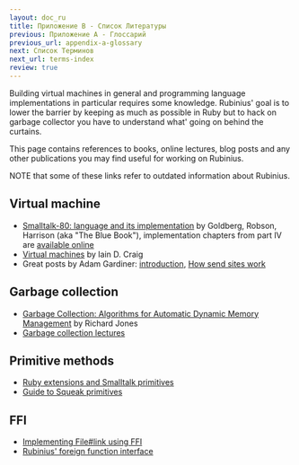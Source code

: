 ```yaml
---
layout: doc_ru
title: Приложение B - Список Литературы
previous: Приложение A - Глоссарий
previous_url: appendix-a-glossary
next: Список Терминов
next_url: terms-index
review: true
---
```


Building virtual machines in general and programming language implementations
in particular requires some knowledge. Rubinius' goal is to lower the barrier
by keeping as much as possible in Ruby but to hack on garbage collector you
have to understand what' going on behind the curtains.

This page contains references to books, online lectures, blog posts and any
other publications you may find useful for working on Rubinius.

NOTE that some of these links refer to outdated information about Rubinius.

## Virtual machine

  * [Smalltalk-80: language and its implementation](http://tinyurl.com/3a2pdq)
    by Goldberg, Robson, Harrison (aka "The Blue Book"), implementation
    chapters from part IV are [available online](http://tinyurl.com/6zlsd)
  * [Virtual machines](http://tinyurl.com/3ydkqg) by Iain D. Craig
  * Great posts by Adam Gardiner: [introduction](http://tinyurl.com/35y2jh),
    [How send sites work](http://tinyurl.com/34c6e8)


## Garbage collection

  * [Garbage Collection: Algorithms for Automatic Dynamic Memory
    Management](http://tinyurl.com/3dygmo) by Richard Jones
  * [Garbage collection lectures](http://tinyurl.com/2mhek4)


## Primitive methods

  * [Ruby extensions and Smalltalk
    primitives](http://talklikeaduck.denhaven2.com/articles/2007/06/04/ruby-extensions-vs-smalltalk-primitives)
  * [Guide to Squeak
    primitives](http://www.fit.vutbr.cz/study/courses/OMP/public/software/sqcdrom2/Tutorials/SqOnlineBook_(SOB)/englisch/sqk/sqk00083.htm)


## FFI

  * [Implementing File#link using
    FFI](http://redartisan.com/2007/10/11/rubinius-coding)
  * [Rubinius' foreign function
    interface](http://blog.segment7.net/articles/2008/01/15/rubinius-foreign-function-interface)
